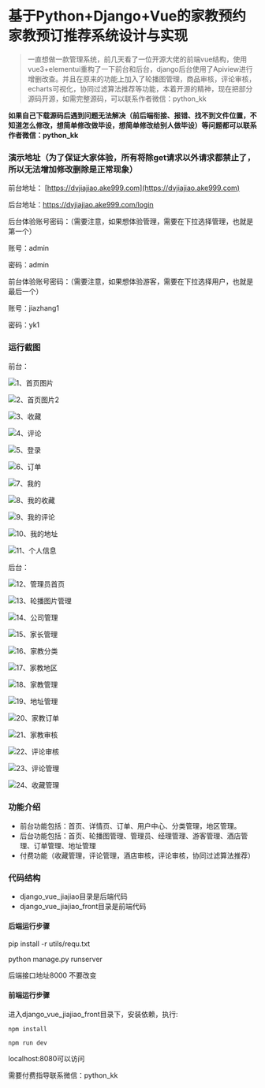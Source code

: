 # 基于Python+Django+Vue的家教预约家教预订推荐系统设计与实现



> 一直想做一款管理系统，前几天看了一位开源大佬的前端vue结构，使用vue3+elementui重构了一下前台和后台，django后台使用了Apiview进行增删改查。并且在原来的功能上加入了轮播图管理，商品审核，评论审核，echarts可视化，协同过滤算法推荐等功能，本着开源的精神，现在把部分源码开源，如需完整源码，可以联系作者微信：python_kk



**如果自己下载源码后遇到问题无法解决（前后端衔接、报错、找不到文件位置，不知道怎么修改，想简单修改做毕设，想简单修改给别人做毕设）等问题都可以联系作者微信：python_kk**



### 演示地址（为了保证大家体验，所有将除get请求以外请求都禁止了，所以无法增加修改删除是正常现象）



前台地址： [https://dvjiajiao.ake999.com](https://dvjiajiao.ake999.com)

后台地址：https://dvjiajiao.ake999.com/login



后台体验账号密码：（需要注意，如果想体验管理，需要在下拉选择管理，也就是第一个）

账号：admin

密码：admin



前台体验账号密码：（需要注意，如果想体验游客，需要在下拉选择用户，也就是最后一个）

账号：jiazhang1

密码：yk1



### 运行截图

前台：



![1、首页图片](1、首页图片.jpg)

![2、首页图片2](2、首页图片2.jpg)

![3、收藏](3、收藏.jpg)

![4、评论](4、评论.jpg)

![5、登录](5、登录.jpg)

![6、订单](6、订单.jpg)

![7、我的](7、我的.jpg)

![8、我的收藏](8、我的收藏.jpg)

![9、我的评论](9、我的评论.jpg)

![10、我的地址](10、我的地址.jpg)

![11、个人信息](11、个人信息.jpg)



后台：

![12、管理员首页](12、管理员首页.jpg)

![13、轮播图片管理](13、轮播图片管理.jpg)

![14、公司管理](14、公司管理.jpg)

![15、家长管理](15、家长管理.jpg)

![16、家教分类](16、家教分类.jpg)

![17、家教地区](17、家教地区.jpg)

![18、家教管理](18、家教管理.jpg)

![19、地址管理](19、地址管理.jpg)

![20、家教订单](20、家教订单.jpg)

![21、家教审核](21、家教审核.jpg)

![22、评论审核](22、评论审核.jpg)

![23、评论管理](23、评论管理.jpg)

![24、收藏管理](24、收藏管理.jpg)





### 功能介绍

- 前台功能包括：首页、详情页、订单、用户中心、分类管理，地区管理。
- 后台功能包括：首页、轮播图管理、管理员、经理管理、游客管理、酒店管理、订单管理、地址管理
- 付费功能（收藏管理，评论管理，酒店审核，评论审核，协同过滤算法推荐）

### 代码结构

- django_vue_jiajiao目录是后端代码
- django_vue_jiajiao_front目录是前端代码



#### 后端运行步骤

pip install -r utils/requ.txt

python manage.py runserver

后端接口地址8000 不要改变



#### 前端运行步骤



进入django_vue_jiajiao_front目录下，安装依赖，执行:

```
npm install 
```

```
npm run dev
```

localhost:8080可以访问



需要付费指导联系微信：python_kk